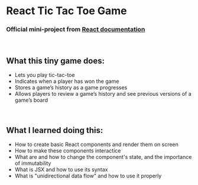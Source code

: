 # React Tic Tac Toe Game

### Official mini-project from  [React documentation](https://reactjs.org/tutorial/tutorial.html)
<br/>

## What this tiny game does: 
- Lets you play tic-tac-toe
- Indicates when a player has won the game
- Stores a game’s history as a game progresses
- Allows players to review a game’s history and see previous versions of a game’s board

<br/>

## What I learned doing this:
- How to create basic React components and render them on screen
- How to make these components interactice
- What are and how to change the component's state, and the importance of immutability
- What is JSX and how to use its syntax
- What is "unidirectional data flow" and how to use it properly  